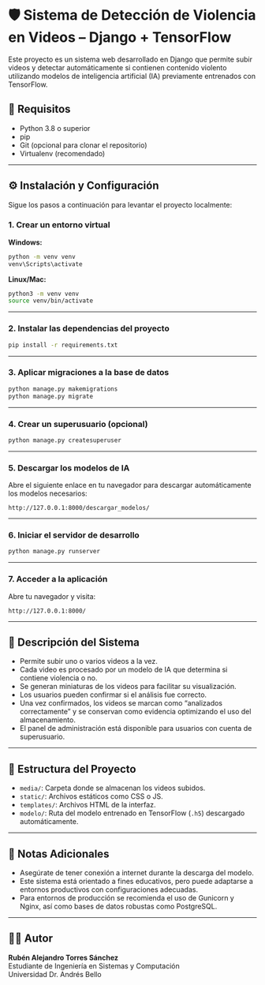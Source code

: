 # 🛡️ Sistema de Detección de Violencia en Videos – Django + TensorFlow

Este proyecto es un sistema web desarrollado en Django que permite subir videos y detectar automáticamente si contienen contenido violento utilizando modelos de inteligencia artificial (IA) previamente entrenados con TensorFlow.

## 🚀 Requisitos

- Python 3.8 o superior  
- pip  
- Git (opcional para clonar el repositorio)  
- Virtualenv (recomendado)

---

## ⚙️ Instalación y Configuración

Sigue los pasos a continuación para levantar el proyecto localmente:

### 1. Crear un entorno virtual

**Windows:**
```bash
python -m venv venv
venv\Scripts\activate
```

**Linux/Mac:**
```bash
python3 -m venv venv
source venv/bin/activate
```

---

### 2. Instalar las dependencias del proyecto

```bash
pip install -r requirements.txt
```

---

### 3. Aplicar migraciones a la base de datos

```bash
python manage.py makemigrations
python manage.py migrate
```

---

### 4. Crear un superusuario (opcional)

```bash
python manage.py createsuperuser
```

---

### 5. Descargar los modelos de IA

Abre el siguiente enlace en tu navegador para descargar automáticamente los modelos necesarios:

```
http://127.0.0.1:8000/descargar_modelos/
```

---

### 6. Iniciar el servidor de desarrollo

```bash
python manage.py runserver
```

---

### 7. Acceder a la aplicación

Abre tu navegador y visita:

```
http://127.0.0.1:8000/
```

---

## 🧠 Descripción del Sistema

- Permite subir uno o varios videos a la vez.
- Cada video es procesado por un modelo de IA que determina si contiene violencia o no.
- Se generan miniaturas de los videos para facilitar su visualización.
- Los usuarios pueden confirmar si el análisis fue correcto.
- Una vez confirmados, los videos se marcan como “analizados correctamente” y se conservan como evidencia optimizando el uso del almacenamiento.
- El panel de administración está disponible para usuarios con cuenta de superusuario.

---

## 📁 Estructura del Proyecto

- `media/`: Carpeta donde se almacenan los videos subidos.  
- `static/`: Archivos estáticos como CSS o JS.  
- `templates/`: Archivos HTML de la interfaz.  
- `modelo/`: Ruta del modelo entrenado en TensorFlow (`.h5`) descargado automáticamente.

---

## 📌 Notas Adicionales

- Asegúrate de tener conexión a internet durante la descarga del modelo.  
- Este sistema está orientado a fines educativos, pero puede adaptarse a entornos productivos con configuraciones adecuadas.  
- Para entornos de producción se recomienda el uso de Gunicorn y Nginx, así como bases de datos robustas como PostgreSQL.

---

## 👨‍💻 Autor

**Rubén Alejandro Torres Sánchez**  
Estudiante de Ingeniería en Sistemas y Computación  
Universidad Dr. Andrés Bello

  
